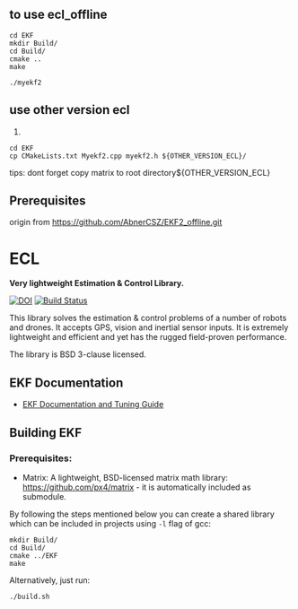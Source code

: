 ## to use ecl_offline
```
cd EKF
mkdir Build/
cd Build/
cmake ..
make

./myekf2

```
## use other version ecl
1.
```
cd EKF
cp CMakeLists.txt Myekf2.cpp myekf2.h ${OTHER_VERSION_ECL}/

```
tips:
 dont forget copy matrix to root directory${OTHER_VERSION_ECL}

## Prerequisites
origin from https://github.com/AbnerCSZ/EKF2_offline.git



# ECL

**Very lightweight Estimation & Control Library.**

[![DOI](https://zenodo.org/badge/22634/PX4/ecl.svg)](https://zenodo.org/badge/latestdoi/22634/PX4/ecl) [![Build Status](http://ci.px4.io:8080/buildStatus/icon?job=ecl/master)](http://ci.px4.io:8080/blue/organizations/jenkins/ecl/activity)

This library solves the estimation & control problems of a number of robots and drones. It accepts GPS, vision and inertial sensor inputs. It is extremely lightweight and efficient and yet has the rugged field-proven performance.

The library is BSD 3-clause licensed.



## EKF Documentation

  * [EKF Documentation and Tuning Guide](https://dev.px4.io/en/tutorials/tuning_the_ecl_ekf.html)

## Building EKF

### Prerequisites:

  * Matrix: A lightweight, BSD-licensed matrix math library: https://github.com/px4/matrix - it is automatically included as submodule.


By following the steps mentioned below you can create a shared library which can be included in projects using `-l` flag of gcc:

```
mkdir Build/
cd Build/
cmake ../EKF
make
```

Alternatively, just run:

```
./build.sh
```
